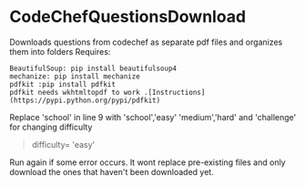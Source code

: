 # CodeChefQuestionsDownload
Downloads questions from codechef as separate pdf files and organizes them into folders
Requires:
```
BeautifulSoup: pip install beautifulsoup4
mechanize: pip install mechanize
pdfkit :pip install pdfkit
pdfkit needs wkhtmltopdf to work .[Instructions] (https://pypi.python.org/pypi/pdfkit)
```
Replace 'school' in line 9 with 'school','easy' 'medium','hard' and 'challenge' for changing difficulty 
>difficulty= 'easy'

Run again if some error occurs. It wont replace pre-existing files and only download the ones that haven't been downloaded yet.
